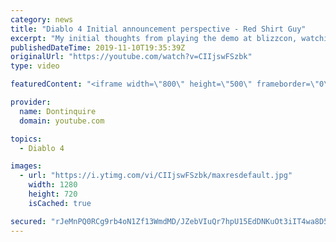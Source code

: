 ```yaml
---
category: news
title: "Diablo 4 Initial announcement perspective - Red Shirt Guy"
excerpt: "My initial thoughts from playing the demo at blizzcon, watching the developer interviews, and listening to the wacky Q&A from the systems and features panel."
publishedDateTime: 2019-11-10T19:35:39Z
originalUrl: "https://youtube.com/watch?v=CIIjswFSzbk"
type: video

featuredContent: "<iframe width=\"800\" height=\"500\" frameborder=\"0\" src=\"https://www.youtube.com/embed/CIIjswFSzbk\" allow=\"accelerometer; autoplay; encrypted-media; gyroscope; picture-in-picture\" allowfullscreen></iframe>"

provider:
  name: Dontinquire
  domain: youtube.com

topics:
  - Diablo 4

images:
  - url: "https://i.ytimg.com/vi/CIIjswFSzbk/maxresdefault.jpg"
    width: 1280
    height: 720
    isCached: true

secured: "rJeMnPQ0RCg9rb4oN1Zf13WmdMD/JZebVIuQr7hpU15EdDNKuOt3iIT4wa8D5fngGGmd8iwQ4Aq7ErWx5UkiRLXDKsuT+h3HxsTFZ5LOmOsrV9U+qQ4KLKJqXDKgxdRL7J9hclPMWhSlO11sBbGo+4HH4WLudtDt24sLAm0uGimpFinZCtYTco0B8SUnN7wBi5o8ZK9bx33vLQgguEzsDdQJhvjniZvLtCSU3S4v6XGPOFAAtZYMAP4q7zw6SsAV5apGH9BmGOW7CUyiR5lFOHA/YNFxJCVEptL+xopU/DBsG3frdJHhpmyCQwHUK9djo56jCPHcBKk0/yTPJHArywHog+ZfmelCHdWKIU1VkgItqVfJHowcm+T4sxyg5d+Qz6MdNVgurFovUtUGyrCv35bSTOOaL7GUeN5cdCmVdyWwP9mNbU/kD5ZH42J7BgGM;ZM0WFqZn9w/7TwzqfPi7Yw=="
---
```


